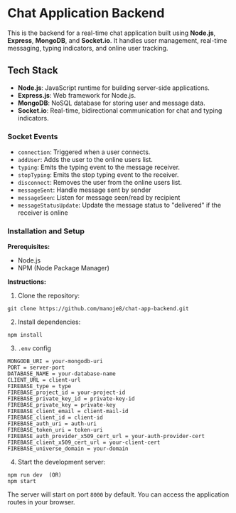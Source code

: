 # Chat Application Backend

This is the backend for a real-time chat application built using **Node.js**, **Express**, **MongoDB**, and **Socket.io**. It handles user management, real-time messaging, typing indicators, and online user tracking.

## Tech Stack 

- **Node.js**: JavaScript runtime for building server-side applications. 
- **Express.js**: Web framework for Node.js.
- **MongoDB**: NoSQL database for storing user and message data. 
- **Socket.io**: Real-time, bidirectional communication for chat and typing indicators.

### Socket Events

- `connection`: Triggered when a user connects.
- `addUser`: Adds the user to the online users list.
- `typing`: Emits the typing event to the message receiver.
- `stopTyping`: Emits the stop typing event to the receiver.
- `disconnect`: Removes the user from the online users list.
- `messageSent`: Handle message sent by sender
- `messageSeen`: Listen for message seen/read by recipient
- `messageStatusUpdate`: Update the message status to "delivered" if the receiver is online

### Installation and Setup

**Prerequisites:**

- Node.js
- NPM (Node Package Manager)

**Instructions:**

1. Clone the repository:

```
git clone https://github.com/manoje8/chat-app-backend.git
```

2. Install dependencies:

```
npm install
```
3. `.env` config
 
```
MONGODB_URI = your-mongodb-uri
PORT = server-port
DATABASE_NAME = your-database-name
CLIENT_URL = client-url
FIREBASE_type = type
FIREBASE_project_id = your-project-id
FIREBASE_private_key_id = private-key-id
FIREBASE_private_key = private-key
FIREBASE_client_email = client-mail-id
FIREBASE_client_id = client-id
FIREBASE_auth_uri = auth-uri
FIREBASE_token_uri = token-uri
FIREBASE_auth_provider_x509_cert_url = your-auth-provider-cert
FIREBASE_client_x509_cert_url = your-client-cert
FIREBASE_universe_domain = your-domain
```

4. Start the development server:

```
npm run dev  (OR)
npm start
```

The server will start on port `8000` by default. You can access the application routes in your browser.